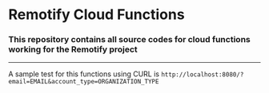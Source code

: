 <h1> Remotify Cloud Functions </h1>

<h3 style={{textAlign : 'center}} > This repository contains all source codes for cloud functions working for the Remotify project </h3>
<hr / >

<p>  A sample test for this functions using CURL is  <code>http://localhost:8080/?email=EMAIL&account_type=ORGANIZATION_TYPE</code>   </p>



